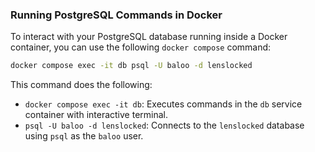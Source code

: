 ### Running PostgreSQL Commands in Docker

To interact with your PostgreSQL database running inside a Docker container, you can use the following `docker compose`
command:

```sh
docker compose exec -it db psql -U baloo -d lenslocked
```

This command does the following:

- `docker compose exec -it db`: Executes commands in the `db` service container with interactive terminal.
- `psql -U baloo -d lenslocked`: Connects to the `lenslocked` database using `psql` as the `baloo` user.



